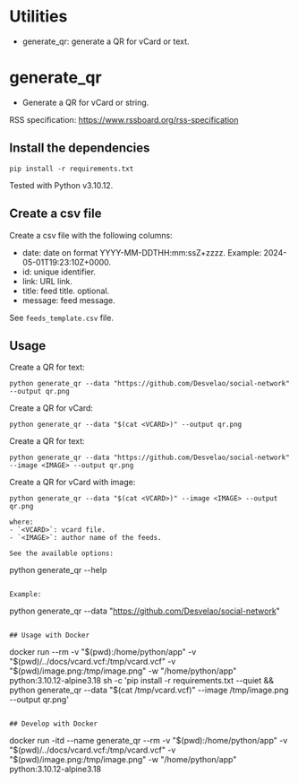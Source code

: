 # Utilities

- generate_qr: generate a QR for vCard or text.

# generate_qr

- Generate a QR for vCard or string.

RSS specification: https://www.rssboard.org/rss-specification

## Install the dependencies

```
pip install -r requirements.txt
```

Tested with Python v3.10.12.

## Create a csv file

Create a csv file with the following columns:
- date: date on format YYYY-MM-DDTHH:mm:ssZ+zzzz. Example: 2024-05-01T19:23:10Z+0000.
- id: unique identifier.
- link: URL link.
- title: feed title. optional.
- message: feed message.

See `feeds_template.csv` file.

## Usage

Create a QR for text:
```
python generate_qr --data "https://github.com/Desvelao/social-network" --output qr.png
```

Create a QR for vCard:
```
python generate_qr --data "$(cat <VCARD>)" --output qr.png
```

Create a QR for text:
```
python generate_qr --data "https://github.com/Desvelao/social-network" --image <IMAGE> --output qr.png
```

Create a QR for vCard with image:
```
python generate_qr --data "$(cat <VCARD>)" --image <IMAGE> --output qr.png
```

```
where:
- `<VCARD>`: vcard file.
- `<IMAGE>`: author name of the feeds.

See the available options:
```
python generate_qr --help
```

Example:
```
python generate_qr --data "https://github.com/Desvelao/social-network"
```

## Usage with Docker

```
docker run --rm -v "$(pwd):/home/python/app" -v "$(pwd)/../docs/vcard.vcf:/tmp/vcard.vcf" -v "$(pwd)/image.png:/tmp/image.png" -w "/home/python/app" python:3.10.12-alpine3.18 sh -c 'pip install -r requirements.txt --quiet && python generate_qr --data "$(cat /tmp/vcard.vcf)" --image /tmp/image.png --output qr.png'
```

## Develop with Docker

```
docker run -itd --name generate_qr --rm -v "$(pwd):/home/python/app" -v "$(pwd)/../docs/vcard.vcf:/tmp/vcard.vcf" -v "$(pwd)/image.png:/tmp/image.png" -w "/home/python/app" python:3.10.12-alpine3.18
```

